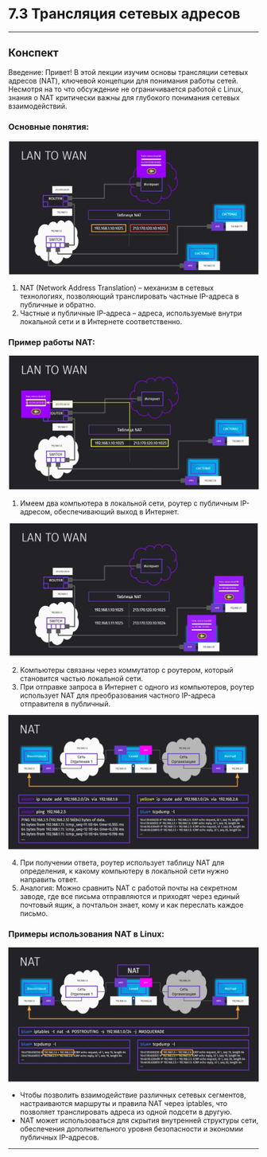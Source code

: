 # 7.3 Трансляция сетевых адресов

---

## Конспект
Введение: Привет! В этой лекции изучим основы трансляции сетевых адресов (NAT), ключевой концепции для понимания работы сетей. Несмотря на то что обсуждение не ограничивается работой с Linux, знания о NAT критически важны для глубокого понимания сетевых взаимодействий.

### Основные понятия:

![BPMN-схема бизнес-процесса](/7%20%20Сеть%20в%20Linux/Trans.png)

1. NAT (Network Address Translation) – механизм в сетевых технологиях, позволяющий транслировать частные IP-адреса в публичные и обратно.
2. Частные и публичные IP-адреса – адреса, используемые внутри локальной сети и в Интернете соответственно.

### Пример работы NAT:


![BPMN-схема бизнес-процесса](/7%20%20Сеть%20в%20Linux/Trans2.png)

1. Имеем два компьютера в локальной сети, роутер с публичным IP-адресом, обеспечивающий выход в Интернет.

![BPMN-схема бизнес-процесса](/7%20%20Сеть%20в%20Linux/Trans3.png)

2. Компьютеры связаны через коммутатор с роутером, который становится частью локальной сети.
3. При отправке запроса в Интернет с одного из компьютеров, роутер использует NAT для преобразования частного IP-адреса отправителя в публичный.

![BPMN-схема бизнес-процесса](/7%20%20Сеть%20в%20Linux/Trans4.png)

4. При получении ответа, роутер использует таблицу NAT для определения, к какому компьютеру в локальной сети нужно направить ответ.
5. Аналогия: Можно сравнить NAT с работой почты на секретном заводе, где все письма отправляются и приходят через единый почтовый ящик, а почтальон знает, кому и как переслать каждое письмо.

### Примеры использования NAT в Linux:


![BPMN-схема бизнес-процесса](/7%20%20Сеть%20в%20Linux/Trans5.png)

- Чтобы позволить взаимодействие различных сетевых сегментов, настраиваются маршруты и правила NAT через iptables, что позволяет транслировать адреса из одной подсети в другую.
- NAT может использоваться для скрытия внутренней структуры сети, обеспечения дополнительного уровня безопасности и экономии публичных IP-адресов.

---